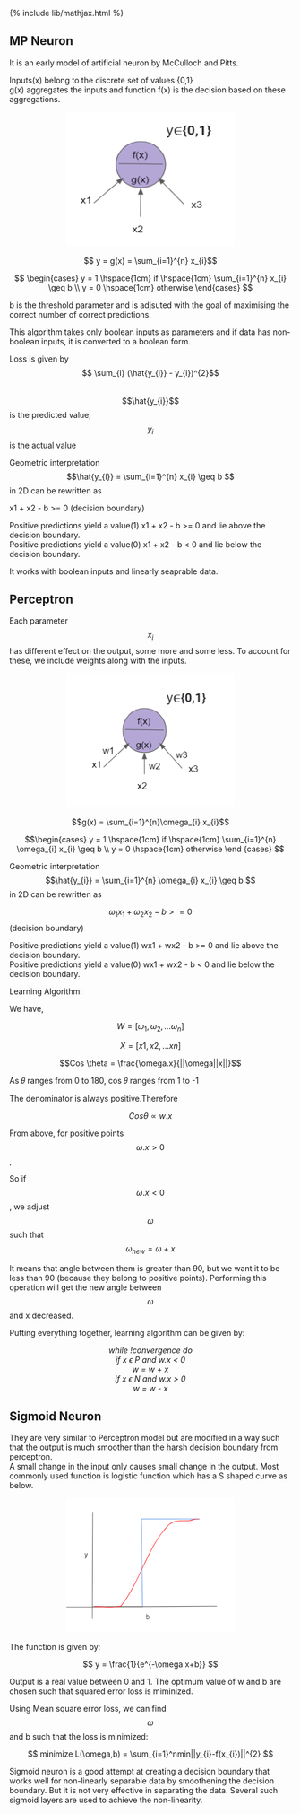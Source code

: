 {% include lib/mathjax.html %}

## MP Neuron
It is an early model of artificial neuron by McCulloch and Pitts.

Inputs(x) belong to the discrete set of values {0,1}\
g(x) aggregates the inputs and function f(x) is the decision based on these aggregations.

<p align="center"><img src="../img/MPNeuron.png" width="300px" height="240px"></p>

$$ y = g(x) = \sum_{i=1}^{n} x_{i}$$

$$
\begin{cases}
y = 1 \hspace{1cm} if \hspace{1cm} \sum_{i=1}^{n} x_{i} \geq b \\
y = 0 \hspace{1cm}  otherwise
\end{cases}
$$

b is the threshold parameter and is adjsuted with the goal of maximising the correct number of correct predictions.

This algorithm takes only boolean inputs as parameters and if  data has non-boolean inputs, it is converted to a boolean form.

Loss is given by $$ \sum_{i} (\hat{y_{i}} - y_{i})^{2}$$\
$$\hat{y_{i}}$$ is the predicted value, \
$$y_{i} $$ is the actual value
	
Geometric interpretation \
$$\hat{y_{i}} =  \sum_{i=1}^{n} x_{i} \geq b $$ in 2D can be rewritten as

x1 + x2 - b >= 0 (decision boundary)

Positive predictions yield a value(1) x1 + x2 - b >= 0 and lie above the decision boundary.\
Positive predictions yield a value(0) x1 + x2 - b < 0 and lie below the decision boundary.

It works with boolean inputs and linearly seaprable data.

## Perceptron

Each parameter $$x_{i}$$ has different effect on the output, some more and some less. To account for these, we include weights along with the inputs.

<p align="center"><img src="../img/Perceptron.png" width="300px" height="240px"></p>

$$g(x) = \sum_{i=1}^{n}\omega_{i} x_{i}$$

$$\begin{cases}
y = 1 \hspace{1cm} if \hspace{1cm} \sum_{i=1}^{n} \omega_{i} x_{i} \geq b \\
y = 0 \hspace{1cm} otherwise
\end {cases}
$$

Geometric interpretation \
$$\hat{y_{i}} =  \sum_{i=1}^{n} \omega_{i} x_{i} \geq b $$ in 2D can be rewritten as

$$\omega_{1} x_{1} + \omega_{2} x_{2} - b >= 0 $$ (decision boundary)

Positive predictions yield a value(1) wx1 + wx2 - b >= 0 and lie above the decision boundary.\
Positive predictions yield a value(0) wx1 + wx2 - b < 0 and lie below the decision boundary.

Learning Algorithm:

We have, 

$$W = [\omega_{1}, \omega_{2}, … \omega_{n}]$$

$$X = [x1, x2, … xn]$$

$$Cos \theta = \frac{\omega.x}{||\omega||x||}$$

As 𝜃 ranges from 0 to 180, cos 𝜃 ranges from 1 to -1

The denominator is always positive.Therefore

$$Cos \theta  ∝  w.x $$

From above, for positive points $$\omega.x > 0 $$ ,

So if  $$\omega.x < 0$$, we adjust $$\omega$$ such that $$\omega_{new} = \omega+x $$

It means that angle between them is greater than 90, but we want it to be less than 90 (because they belong to positive points). Performing this operation will get the new angle between $$\omega$$ and x decreased.

Putting everything together, learning algorithm can be given by:

<p align="center"><i>
while !convergence do <br> 
 if x ϵ P and w.x < 0  <br> 
   w = w + x  <br> 
 if x ϵ N and w.x > 0  <br> 
   w = w - x  
</i></p>

## Sigmoid Neuron 

They are very similar to Perceptron model but are modified in a way such that the output is much smoother than the harsh decision boundary from perceptron.\
A small change in the input only causes small change in the output. Most commonly used function is logistic function which has a S shaped curve as below.

<p align="center"><img src="../img/SigmoidNeuron.png" width="300px" height="240px"></p>

The function is given by:

$$ y = \frac{1}{e^{-\omega x+b}} $$

Output is a real value between 0 and 1. The optimum value of w and b are chosen such that squared error loss is miminized.

Using Mean square error loss, we can find $$\omega $$ and b such that the loss is minimized:

$$ minimize  L(\omega,b) = \sum_{i=1}^nmin||y_{i}-f(x_{i})||^{2} $$

Sigmoid neuron is a good attempt at creating a decision boundary that works well for non-linearly separable data by smoothening the decision boundary. But it is not very effective in separating the data. Several such sigmoid layers are used to achieve the non-linearity.




